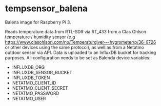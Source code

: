 # tempsensor_balena

Balena image for Raspberry Pi 3.

Reads temperature data from RTL-SDR via RT_433 from a Clas Ohlson temperature / humidity sensor (e.g https://www.clasohlson.com/no/Temperaturgiver---hygrometer/p/36-6726 or other devices using the same protocol), as well as from a Netatmo outdoor sensor via API. Data is uploaded to an InfluxDB bucket for tracking purposes. 
All configuration needs to be set as Balenda device variables:

* INFLUXDB_ORG
* INFLUXDB_SENSOR_BUCKET
* INFLUXDB_TOKEN
* NETATMO_CLIENT_ID
* NETATMO_CLIENT_SECRET
* NETATMO_PASSWORD
* NETATMO_USER
